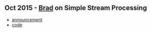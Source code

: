 ## Oct 2015 - [Brad](https://twitter.com/bfritz) on Simple Stream Processing

* [announcement](http://www.meetup.com/IndyScala/events/224887884/)
* [code](https://github.com/indyscala/simple-streams)
